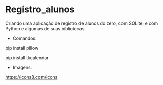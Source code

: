 # Registro_alunos
Criando uma aplicação de registro de alunos do zero, com SQLite; e com Python e algumas de suas bibliotecas.

- Comandos:

pip install pillow

pip install tkcalendar

- Imagens:

https://icons8.com/icons